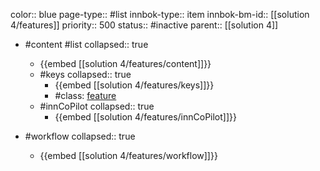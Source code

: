 color:: blue
page-type:: #list
innbok-type:: item
innbok-bm-id:: [[solution 4/features]]
priority:: 500
status:: #inactive
parent:: [[solution 4]]

- #content #list
  collapsed:: true
	- {{embed [[solution 4/features/content]]}}
  - #keys
    collapsed:: true
	  - {{embed [[solution 4/features/keys]]}}
	  - #class: [feature](https://go.innbok.com/#/page/innBoK%2Fclass%2Ffeature)
  - #innCoPilot
    collapsed:: true
	  - {{embed [[solution 4/features/innCoPilot]]}}

- #workflow
  collapsed:: true
	- {{embed [[solution 4/features/workflow]]}}

